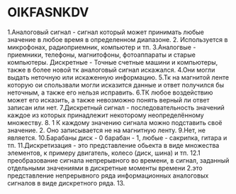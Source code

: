 # OIKFASNKDV

1.Аналоговый сигнал - сигнал который может принимать любые значение в любое время в определенном диапазоне.
2. Используется в микрофонах, радиоприемник, компьютер и тп.
3.Аналогвые - приемники, телефоны, магнитофоны, фотоаппараты и старые компьютеры. Дискретные - Точные счетные машини и компьютеры, также в более новой тк аналоговый сигнал искажался.
4.Они могли выдать неточную или искаженную информацию.
5.Тк на магнитой ленте которую ои спользвали могли исказится данные и ответ получился бы неточным, а также его нельзя исправить.
6.ТК любое воздействию может его исказить, а также невозможно понять верный ли ответ записан или нет.
7.Дискретный сигнал - последовательность значений каждое из которых принадлежит некоторому неопределённому множеству.
8. 1 К каждому значению сигнала можно подставить своё значение. 2. Оно записывается не на магнитную ленту.
9.Нет, не является.
10.Барабаны диск - 0 барабан - 1, любые - сакрипка, гитара и тп.
11.Дискретизация - это представление обьекта в виде множества элементов, к примеру двигатель, колесо (диск, шина) и тп.
12.1 преобразование сигнала непрерывного во времени, в сигнал, заданный отдельными значениями в дискретные моменты времени 2.это представление непрерывного ряда информационных аналоговых сигналов в виде дискретного ряда.
13.
